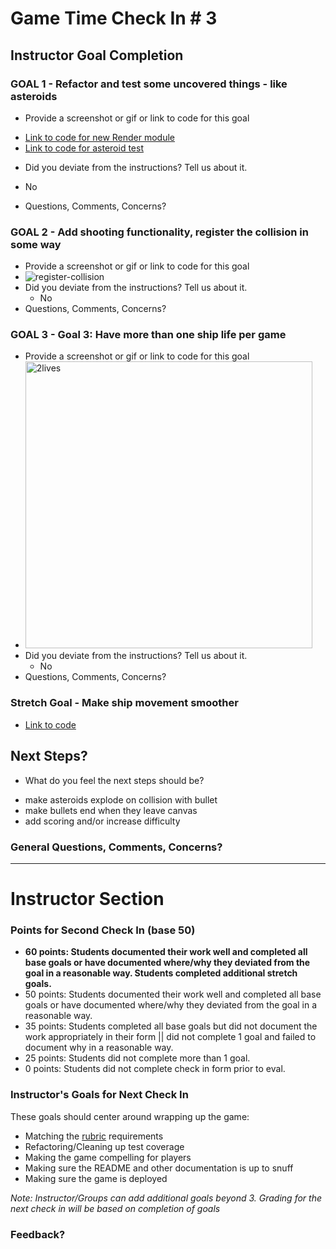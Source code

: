 # Game Time Check In # 3

## Instructor Goal Completion

### GOAL 1 - Refactor and test some uncovered things - like asteroids

  - Provide a screenshot or gif or link to code for this goal
   * [Link to code for new Render module](https://github.com/seeker105/asteroids/blob/542a6b950ad46e265bb077f96c09151319d0654e/lib/render.js#L1-L47)
   * [Link to code for asteroid test](https://github.com/seeker105/asteroids/blob/542a6b950ad46e265bb077f96c09151319d0654e/test/asteroid-test.js#L1-L33)
  - Did you deviate from the instructions? Tell us about it.
   * No
  - Questions, Comments, Concerns?

### GOAL 2 - Add shooting functionality, register the collision in some way

- Provide a screenshot or gif or link to code for this goal
- ![register-collision](https://cloud.githubusercontent.com/assets/17806544/18072632/e4e3a150-6e1c-11e6-850e-2272702e8425.png)
- Did you deviate from the instructions? Tell us about it.
  * No
- Questions, Comments, Concerns?

### GOAL 3 - Goal 3: Have more than one ship life per game

- Provide a screenshot or gif or link to code for this goal
- <img width="459" alt="2lives" src="https://cloud.githubusercontent.com/assets/17806544/18072646/f8f76546-6e1c-11e6-8627-47a4361d0c8d.png">
- Did you deviate from the instructions? Tell us about it.
  * No
- Questions, Comments, Concerns?

### Stretch Goal - Make ship movement smoother
- [Link to code](https://github.com/seeker105/asteroids/blob/542a6b950ad46e265bb077f96c09151319d0654e/lib/index.js#L14-L100)

## Next Steps?

- What do you feel the next steps should be?
 * make asteroids explode on collision with bullet
 * make bullets end when they leave canvas
 * add scoring and/or increase difficulty

### General Questions, Comments, Concerns?

-----

# Instructor Section

### Points for Second Check In (base 50)

* **60 points: Students documented their work well and completed all base goals or have documented where/why they deviated from the goal in a reasonable way. Students completed additional stretch goals.**
* 50 points: Students documented their work well and completed all base goals or have documented where/why they deviated from the goal in a reasonable way.
* 35 points: Students completed all base goals but did not document the work appropriately in their form || did not complete 1 goal and failed to document why in a reasonable way.
* 25 points: Students did not complete more than 1 goal.
* 0 points: Students did not complete check in form prior to eval.

### Instructor's Goals for Next Check In

These goals should center around wrapping up the game:

 - Matching the [rubric](https://github.com/turingschool/lesson_plans/blob/master/ruby_04-apis_and_scalability/gametime_project.markdown) requirements
 - Refactoring/Cleaning up test coverage
 - Making the game compelling for players
 - Making sure the README and other documentation is up to snuff
 - Making sure the game is deployed

_Note: Instructor/Groups can add additional goals beyond 3. Grading for the next check in will be based on completion of goals_

### Feedback?
